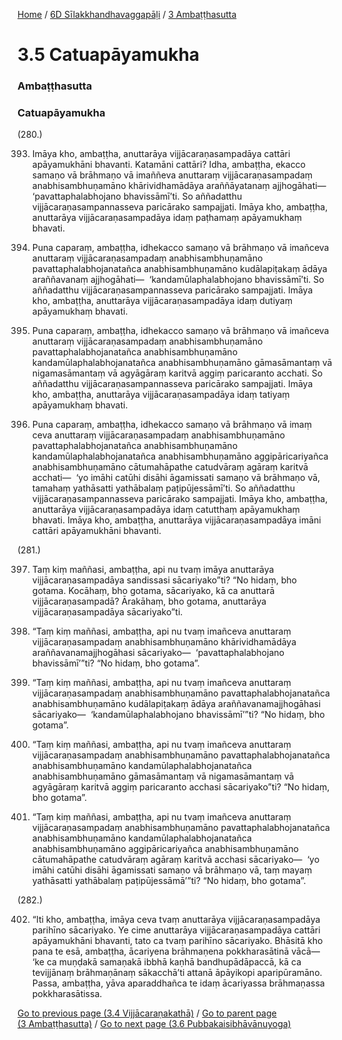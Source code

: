 
[Home](/) / [6D Sīlakkhandhavaggapāḷi](../../6D.md) / [3 Ambaṭṭhasutta](../3.md)

# 3.5 Catuapāyamukha

### Ambaṭṭhasutta

### Catuapāyamukha

(280.)

393. Imāya kho, ambaṭṭha, anuttarāya vijjācaraṇasampadāya cattāri apāyamukhāni bhavanti. Katamāni cattāri? Idha, ambaṭṭha, ekacco samaṇo vā brāhmaṇo vā imaññeva anuttaraṃ vijjācaraṇasampadaṃ anabhisambhuṇamāno khārividhamādāya araññāyatanaṃ ajjhogāhati—  ‘pavattaphalabhojano bhavissāmī’ti. So aññadatthu vijjācaraṇasampannasseva paricārako sampajjati. Imāya kho, ambaṭṭha, anuttarāya vijjācaraṇasampadāya idaṃ paṭhamaṃ apāyamukhaṃ bhavati.

394. Puna caparaṃ, ambaṭṭha, idhekacco samaṇo vā brāhmaṇo vā imañceva anuttaraṃ vijjācaraṇasampadaṃ anabhisambhuṇamāno pavattaphalabhojanatañca anabhisambhuṇamāno kudālapiṭakaṃ ādāya araññavanaṃ ajjhogāhati—  ‘kandamūlaphalabhojano bhavissāmī’ti. So aññadatthu vijjācaraṇasampannasseva paricārako sampajjati. Imāya kho, ambaṭṭha, anuttarāya vijjācaraṇasampadāya idaṃ dutiyaṃ apāyamukhaṃ bhavati.

395. Puna caparaṃ, ambaṭṭha, idhekacco samaṇo vā brāhmaṇo vā imañceva anuttaraṃ vijjācaraṇasampadaṃ anabhisambhuṇamāno pavattaphalabhojanatañca anabhisambhuṇamāno kandamūlaphalabhojanatañca anabhisambhuṇamāno gāmasāmantaṃ vā nigamasāmantaṃ vā agyāgāraṃ karitvā aggiṃ paricaranto acchati. So aññadatthu vijjācaraṇasampannasseva paricārako sampajjati. Imāya kho, ambaṭṭha, anuttarāya vijjācaraṇasampadāya idaṃ tatiyaṃ apāyamukhaṃ bhavati.

396. Puna caparaṃ, ambaṭṭha, idhekacco samaṇo vā brāhmaṇo vā imaṃ ceva anuttaraṃ vijjācaraṇasampadaṃ anabhisambhuṇamāno pavattaphalabhojanatañca anabhisambhuṇamāno kandamūlaphalabhojanatañca anabhisambhuṇamāno aggipāricariyañca anabhisambhuṇamāno cātumahāpathe catudvāraṃ agāraṃ karitvā acchati—  ‘yo imāhi catūhi disāhi āgamissati samaṇo vā brāhmaṇo vā, tamahaṃ yathāsatti yathābalaṃ paṭipūjessāmī’ti. So aññadatthu vijjācaraṇasampannasseva paricārako sampajjati. Imāya kho, ambaṭṭha, anuttarāya vijjācaraṇasampadāya idaṃ catutthaṃ apāyamukhaṃ bhavati. Imāya kho, ambaṭṭha, anuttarāya vijjācaraṇasampadāya imāni cattāri apāyamukhāni bhavanti.

(281.)

397. Taṃ kiṃ maññasi, ambaṭṭha, api nu tvaṃ imāya anuttarāya vijjācaraṇasampadāya sandissasi sācariyako”ti? “No hidaṃ, bho gotama. Kocāhaṃ, bho gotama, sācariyako, kā ca anuttarā vijjācaraṇasampadā? Ārakāhaṃ, bho gotama, anuttarāya vijjācaraṇasampadāya sācariyako”ti.

398. “Taṃ kiṃ maññasi, ambaṭṭha, api nu tvaṃ imañceva anuttaraṃ vijjācaraṇasampadaṃ anabhisambhuṇamāno khārividhamādāya araññavanamajjhogāhasi sācariyako—  ‘pavattaphalabhojano bhavissāmī’”ti? “No hidaṃ, bho gotama”.

399. “Taṃ kiṃ maññasi, ambaṭṭha, api nu tvaṃ imañceva anuttaraṃ vijjācaraṇasampadaṃ anabhisambhuṇamāno pavattaphalabhojanatañca anabhisambhuṇamāno kudālapiṭakaṃ ādāya araññavanamajjhogāhasi sācariyako—  ‘kandamūlaphalabhojano bhavissāmī’”ti? “No hidaṃ, bho gotama”.

400. “Taṃ kiṃ maññasi, ambaṭṭha, api nu tvaṃ imañceva anuttaraṃ vijjācaraṇasampadaṃ anabhisambhuṇamāno pavattaphalabhojanatañca anabhisambhuṇamāno kandamūlaphalabhojanatañca anabhisambhuṇamāno gāmasāmantaṃ vā nigamasāmantaṃ vā agyāgāraṃ karitvā aggiṃ paricaranto acchasi sācariyako”ti? “No hidaṃ, bho gotama”.

401. “Taṃ kiṃ maññasi, ambaṭṭha, api nu tvaṃ imañceva anuttaraṃ vijjācaraṇasampadaṃ anabhisambhuṇamāno pavattaphalabhojanatañca anabhisambhuṇamāno kandamūlaphalabhojanatañca anabhisambhuṇamāno aggipāricariyañca anabhisambhuṇamāno cātumahāpathe catudvāraṃ agāraṃ karitvā acchasi sācariyako—  ‘yo imāhi catūhi disāhi āgamissati samaṇo vā brāhmaṇo vā, taṃ mayaṃ yathāsatti yathābalaṃ paṭipūjessāmā’”ti? “No hidaṃ, bho gotama”.

(282.)

402. “Iti kho, ambaṭṭha, imāya ceva tvaṃ anuttarāya vijjācaraṇasampadāya parihīno sācariyako. Ye cime anuttarāya vijjācaraṇasampadāya cattāri apāyamukhāni bhavanti, tato ca tvaṃ parihīno sācariyako. Bhāsitā kho pana te esā, ambaṭṭha, ācariyena brāhmaṇena pokkharasātinā vācā—  ‘ke ca muṇḍakā samaṇakā ibbhā kaṇhā bandhupādāpaccā, kā ca tevijjānaṃ brāhmaṇānaṃ sākacchā’ti attanā āpāyikopi aparipūramāno. Passa, ambaṭṭha, yāva aparaddhañca te idaṃ ācariyassa brāhmaṇassa pokkharasātissa.

[Go to previous page (3.4 Vijjācaraṇakathā)](3.4.md) / [Go to parent page (3 Ambaṭṭhasutta)](../3.md) / [Go to next page (3.6 Pubbakaisibhāvānuyoga)](3.6.md)


